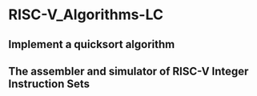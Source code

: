 # RISC-V_Algorithms-LC

## Implement a quicksort algorithm 

## The assembler and simulator of RISC-V Integer Instruction Sets 
